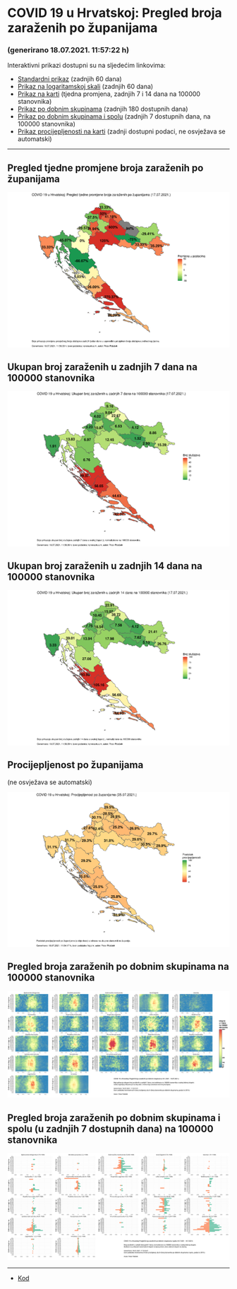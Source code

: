 # COVID 19 u Hrvatskoj: Pregled broja zaraženih po županijama

### (generirano 18.07.2021. 11:57:22 h)

Interaktivni prikazi dostupni su na sljedećim linkovima:

- [Standardni prikaz](html/index.html) (zadnjih 60 dana)
- [Prikaz na logaritamskoj skali](html/index_log.html) (zadnjih 60 dana)
- [Prikaz na karti](html/index_map.html) (tjedna promjena, zadnjih 7 i 14 dana na 100000 stanovnika)
- [Prikaz po dobnim skupinama](html/index_per_age.html) (zadnjih 180 dostupnih dana)
- [Prikaz po dobnim skupinama i spolu](html/index_pyramid.html) (zadnjih 7 dostupnih dana, na 100000 stanovnika)
- [Prikaz procijepljenosti na karti](html/index_vaccination.html) (zadnji dostupni podaci, ne osvježava se automatski)

-----

## Pregled tjedne promjene broja zaraženih po županijama

![](img/2021_07_17_map.png)

## Ukupan broj zaraženih u zadnjih 7 dana na 100000 stanovnika

![](img/2021_07_17_map_7_day_per_100k.png)

## Ukupan broj zaraženih u zadnjih 14 dana na 100000 stanovnika

![](img/2021_07_17_map_14_day_per_100k.png)

## Procijepljenost po županijama

(ne osvježava se automatski)

![](img/2021_07_17_vaccination.png)

## Pregled broja zaraženih po dobnim skupinama na 100000 stanovnika

![](img/2021_07_17_per_age_group.png)

## Pregled broja zaraženih po dobnim skupinama i spolu (u zadnjih 7 dostupnih dana) na 100000 stanovnika

![](img/2021_07_17_pyramid.png)

-----

- [Kod](https://github.com/ppalasek/covid_plots_croatia)

